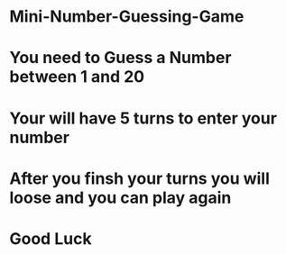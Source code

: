 # Mini-Number-Guessing-Game
#
# You need to Guess a Number between 1 and 20 
#
# Your will have 5 turns to enter your number
#
# After you  finsh your turns you will loose and you can play again
# 
#
#
# Good Luck
